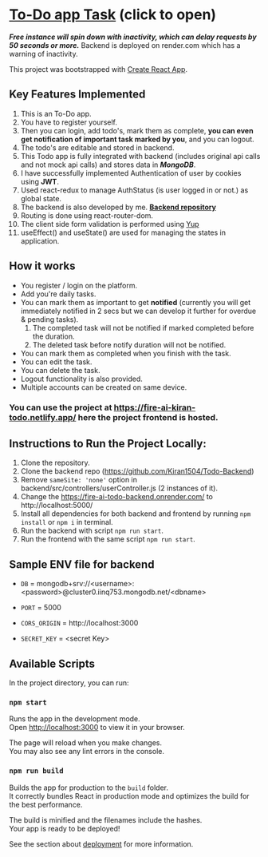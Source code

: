# [To-Do app Task](https://fire-ai-kiran-todo.netlify.app/) (click to open)

**_Free instance will spin down with inactivity, which can delay requests by 50 seconds or more._**
Backend is deployed on render.com which has a warning of inactivity.

This project was bootstrapped with [Create React App](https://github.com/facebook/create-react-app).

## Key Features Implemented

1. This is an To-Do app.
2. You have to register yourself.
3. Then you can login, add todo's, mark them as complete, **you can even get notification of important task marked by you**, and you can logout.
4. The todo's are editable and stored in backend.
5. This Todo app is fully integrated with backend (includes original api calls and not mock api calls) and stores data in **_MongoDB_**.
6. I have successfully implemented Authentication of user by cookies using **JWT**.
7. Used react-redux to manage AuthStatus (is user logged in or not.) as global state.
8. The backend is also developed by me. **[Backend repository](https://github.com/Kiran1504/Todo-Backend)**
9. Routing is done using react-router-dom.
10. The client side form validation is performed using [Yup](https://www.npmjs.com/package/yup)
11. useEffect() and useState() are used for managing the states in application.

## How it works

- You register / login on the platform.
- Add you're daily tasks.
- You can mark them as important to get **notified** (currently you will get immediately notified in 2 secs but we can develop it further for overdue & pending tasks).
  1. The completed task will not be notified if marked completed before the duration.
  2. The deleted task before notify duration will not be notified.
- You can mark them as completed when you finish with the task.
- You can edit the task.
- You can delete the task.
- Logout functionality is also provided.
- Multiple accounts can be created on same device.

### You can use the project at https://fire-ai-kiran-todo.netlify.app/ here the project frontend is hosted.

## Instructions to Run the Project Locally:

1. Clone the repository.
2. Clone the backend repo (https://github.com/Kiran1504/Todo-Backend)
3. Remove `sameSite: 'none'` option in backend/src/controllers/userController.js (2 instances of it).
4. Change the https://fire-ai-todo-backend.onrender.com/ to http://localhost:5000/
5. Install all dependencies for both backend and frontend by running `npm install` or `npm i` in terminal.
6. Run the backend with script `npm run start`.
7. Run the frontend with the same script `npm run start`.

## Sample ENV file for backend

- `DB` = mongodb+srv://\<username>:\<password>@cluster0.iinq753.mongodb.net/\<dbname>

- `PORT` = 5000
- `CORS_ORIGIN` = http://localhost:3000
- `SECRET_KEY` = \<secret Key>

## Available Scripts

In the project directory, you can run:

### `npm start`

Runs the app in the development mode.\
Open [http://localhost:3000](http://localhost:3000) to view it in your browser.

The page will reload when you make changes.\
You may also see any lint errors in the console.

### `npm run build`

Builds the app for production to the `build` folder.\
It correctly bundles React in production mode and optimizes the build for the best performance.

The build is minified and the filenames include the hashes.\
Your app is ready to be deployed!

See the section about [deployment](https://facebook.github.io/create-react-app/docs/deployment) for more information.
